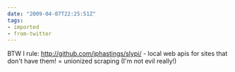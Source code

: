 ```yaml
---
date: "2009-04-07T22:25:51Z"
tags:
- imported
- from-twitter
---
```

BTW I rule: http://github.com/jphastings/slypi/ - local web apis for sites that don't have them\! = unionized scraping \(I'm not evil really\!\)
